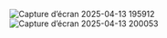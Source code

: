 ![Capture d’écran 2025-04-13 195912](https://github.com/user-attachments/assets/574f083c-b610-4381-a9a5-97bbd52e75d9)
![Capture d’écran 2025-04-13 200053](https://github.com/user-attachments/assets/760be96e-9ecc-459a-8b80-833c973bade0)
